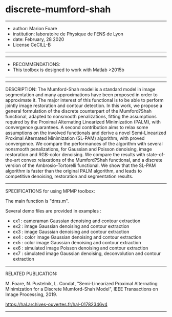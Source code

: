 # discrete-mumford-shah



***************************************************************************
* author: Marion Foare                                                    
* institution: laboratoire de Physique de l'ENS de Lyon                   
* date: February, 28 2020                                                 
* License CeCILL-B                                                        
***************************************************************************
***************************************************************************
* RECOMMENDATIONS:                                   			  
* This toolbox is designed to work with Matlab >2015b 		 	  
***************************************************************************

------------------------------------------------------------------------------------------------------------------------
DESCRIPTION:
The Mumford-Shah model is a standard model in image segmentation and many 
approximations have been proposed in order to approximate it. The major 
interest of this functional is to be able to perform jointly image 
restoration and contour detection. In this work, we propose a general 
formulation of the discrete counterpart of the Mumford?Shah functional, 
adapted to nonsmooth penalizations, fitting the assumptions required by the
 Proximal Alternating Linearized Minimization (PALM), with convergence 
guarantees. A second contribution aims to relax some assumptions on the 
involved functionals and derive a novel Semi-Linearized Proximal Alternated 
Minimization (SL-PAM) algorithm, with proved convergence. We compare the 
performances of the algorithm with several nonsmooth penalizations, for 
Gaussian and Poisson denoising, image restoration and RGB-color denoising. 
We compare the results with state-of-the-art convex relaxations of the 
Mumford?Shah functional, and a discrete version of the Ambrosio-Tortorelli 
functional. We show that the SL-PAM algorithm is faster than the original 
PALM algorithm, and leads to competitive denoising, restoration and 
segmentation results. 

------------------------------------------------------------------------------------------------------------------------
SPECIFICATIONS for using MPMP toolbox:

The main function is "dms.m".

Several demo files are provided in examples :
- ex1 : cameraman Gaussian denoising and contour extraction
- ex2 : image Gaussian denoising and contour extraction
- ex3 : image Gaussian denoising and contour extraction
- ex4 : color image Gaussian denoising and contour extraction
- ex5 : color image Gaussian denoising and contour extraction
- ex6 : simulated image Poisson denoising and contour extraction
- ex7 : simulated image Gaussian denoising, deconvolution and contour extraction

------------------------------------------------------------------------------------------------------------------------
RELATED PUBLICATION:

M. Foare, N. Pustelnik, L. Condat, "Semi-Linearized Proximal 
Alternating Minimization for a Discrete Mumford-Shah Model", 
IEEE Transactions on Image Processing, 2019.

https://hal.archives-ouvertes.fr/hal-01782346v4

------------------------------------------------------------------------------------------------------------------------
